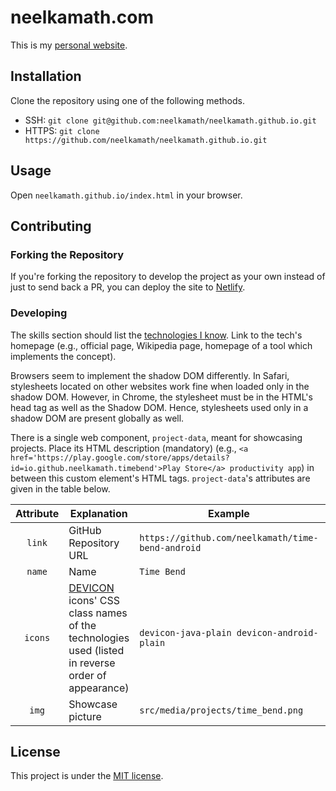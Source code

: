 # neelkamath.com

This is my [personal website](https://neelkamath.com).

## Installation

Clone the repository using one of the following methods.
- SSH: `git clone git@github.com:neelkamath/neelkamath.github.io.git`
- HTTPS: `git clone https://github.com/neelkamath/neelkamath.github.io.git`

## Usage

Open `neelkamath.github.io/index.html` in your browser.

## Contributing

### Forking the Repository

If you're forking the repository to develop the project as your own instead of just to send back a PR, you can deploy the site to [Netlify](http://netlify.com/).

### Developing

The skills section should list the [technologies I know](https://gist.github.com/neelkamath/2333e0502c0d16f7db3abde1b1830ef4). Link to the tech's homepage (e.g., official page, Wikipedia page, homepage of a tool which implements the concept).

Browsers seem to implement the shadow DOM differently. In Safari, stylesheets located on other websites work fine when loaded only in the shadow DOM. However, in Chrome, the stylesheet must be in the HTML's head tag as well as the Shadow DOM. Hence, stylesheets used only in a shadow DOM are present globally as well.

There is a single web component, `project-data`, meant for showcasing projects. Place its HTML description (mandatory) (e.g., `<a href='https://play.google.com/store/apps/details?id=io.github.neelkamath.timebend'>Play Store</a> productivity app`) in between this custom element's HTML tags. `project-data`'s attributes are given in the table below.

|Attribute|Explanation|Example|Optional|
|:---:|---|---|:---:|
|`link`|GitHub Repository URL|`https://github.com/neelkamath/time-bend-android`|No|
|`name`|Name|`Time Bend`|No|
|`icons`|[DEVICON](https://konpa.github.io/devicon/) icons' CSS class names of the technologies used (listed in reverse order of appearance)|`devicon-java-plain devicon-android-plain`|Yes|
|`img`|Showcase picture|`src/media/projects/time_bend.png`|Yes|

## License

This project is under the [MIT license](LICENSE).
